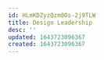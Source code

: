 ```yaml
---
id: HLmKDZyzQzm0Os-2j9TLW
title: Design Leadership
desc: ''
updated: 1643723096367
created: 1643723096367
---
```


